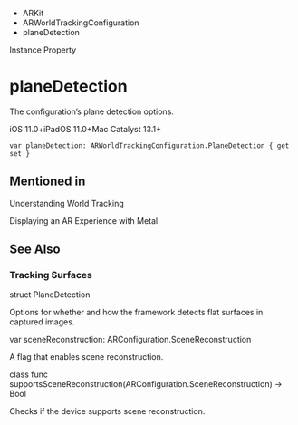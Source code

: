 

- ARKit
- ARWorldTrackingConfiguration
-  planeDetection 

Instance Property

# planeDetection

The configuration’s plane detection options.

iOS 11.0+iPadOS 11.0+Mac Catalyst 13.1+

``` source
var planeDetection: ARWorldTrackingConfiguration.PlaneDetection { get set }
```

## Mentioned in 

Understanding World Tracking

Displaying an AR Experience with Metal

## See Also

### Tracking Surfaces

struct PlaneDetection

Options for whether and how the framework detects flat surfaces in captured images.

var sceneReconstruction: ARConfiguration.SceneReconstruction

A flag that enables scene reconstruction.

class func supportsSceneReconstruction(ARConfiguration.SceneReconstruction) -> Bool

Checks if the device supports scene reconstruction.

